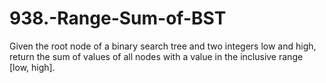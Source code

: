 # 938.-Range-Sum-of-BST

Given the root node of a binary search tree and two integers low and high, return the sum of values of all nodes with a value in the inclusive range [low, high].

